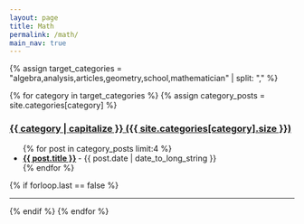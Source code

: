 ```yaml
---
layout: page
title: Math
permalink: /math/
main_nav: true
---
```


{% assign target_categories = "algebra,analysis,articles,geometry,school,mathematician" | split: "," %}

{% for category in target_categories %}
  {% assign category_posts = site.categories[category] %}
  <h3 id="{{category}}">
    <a href="{{ site.baseurl }}/category/{{ category }}/">{{ category | capitalize }} ({{ site.categories[category].size }})</a>
  </h3>
  <ul class="posts-list">
  {% for post in category_posts limit:4 %}
    <li>
      <strong>
        <a href="{{ post.url | prepend: site.baseurl }}">{{ post.title }}</a>
      </strong>
      <span class="post-date">- {{ post.date | date_to_long_string }}</span>
    </li>
  {% endfor %}
  </ul>
  {% if forloop.last == false %}<hr>{% endif %}
{% endfor %}
<br>
